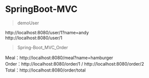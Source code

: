 # SpringBoot-MVC

> demoUser

http://localhost:8080/user/1?name=andy  
http://localhost:8080/user/1

> Spring-Boot_MVC_Order

Meal：http://localhost:8080/meal?name=hamburger  
Order：http://localhost:8080/order/1 /  http://localhost:8080/order/2  
Total：http://localhost:8080/order/total
